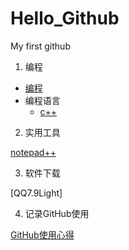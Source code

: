 # Hello_Github
My first github

1. 编程

  * [编程](编程.md)
  * 编程语言
    - [c++](https://github.com/Mecoly/CPP)
  
2. 实用工具

[notepad++](notepad++.md)

3. 软件下载

[QQ7.9Light]

4. 记录GitHub使用

[GitHub使用心得](Github使用方法.md)
